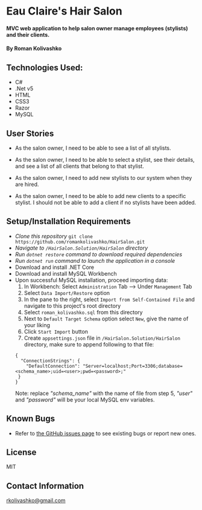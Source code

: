 # Eau Claire's Hair Salon

#### MVC web application to help salon owner manage employees (stylists) and their clients.

#### By Roman Kolivashko

## Technologies Used:
* C#
* .Net v5
* HTML
* CSS3
* Razor
* MySQL 

## User Stories

* As the salon owner, I need to be able to see a list of all stylists.

* As the salon owner, I need to be able to select a stylist, see their details, and see a list of all clients that belong to that stylist.

* As the salon owner, I need to add new stylists to our system when they are hired.

* As the salon owner, I need to be able to add new clients to a specific stylist. I should not be able to add a client if no stylists have been added.

## Setup/Installation Requirements

* _Clone this repository_ `git clone https://github.com/romankolivashko/HairSalon.git`
* _Navigate to `/HairSalon.Solution/HairSalon` directory_
* _Run `dotnet restore` command to download required dependencies_
* _Run `dotnet run` command to launch the application in a console_
* Download and install .NET Core
* Download and install MySQL Workbench
* Upon successful MySQL installation, proceed importing data:
  1. In Workbench: Select `Administration` Tab --> Under `Management` Tab 
  2. Select `Data Import/Restore` option
  3. In the pane to the right, select `Import from Self-Contained File` and navigate to this project's root directory
  4. Select `roman_kolivashko.sql` from this directory
  5. Next to `Default Target Schema` option select `New`, give the name of your liking
  6. Click `Start Import` button
  7. Create `appsettings.json` file in `/HairSalon.Solution/HairSalon` directory, make sure to append following to that file:
  ```
  {
    "ConnectionStrings": {
      "DefaultConnection": "Server=localhost;Port=3306;database=<schema_name>;uid=<user>;pwd=<password>;"
   }
  }
  ```
  Note: replace *"schema_name"* with the name of file from step 5, *"user"* and *"password"* will be your local MySQL env variables.


## Known Bugs

* Refer to [the GitHub issues page](https://github.com/romankolivashko/HairSalon/issues) to see existing bugs or report new ones. 

## License

MIT
## Contact Information

rkolivashko@gmail.com